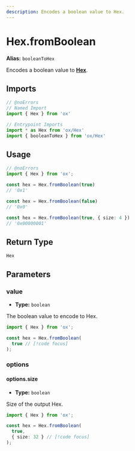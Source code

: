 ```yaml
---
description: Encodes a boolean value to Hex.
---
```


# Hex.fromBoolean 

**Alias:** `booleanToHex`

Encodes a boolean value to **[Hex](/api/hex)**.

## Imports

```ts twoslash
// @noErrors
// Named Import 
import { Hex } from 'ox'

// Entrypoint Imports
import * as Hex from 'ox/Hex'
import { booleanToHex } from 'ox/Hex'
```

## Usage

```ts twoslash
// @noErrors
import { Hex } from 'ox';

const hex = Hex.fromBoolean(true)
// '0x1'

const hex = Hex.fromBoolean(false)
// '0x0'

const hex = Hex.fromBoolean(true, { size: 4 })
// '0x00000001'
```

## Return Type

`Hex`

## Parameters

### value

- **Type:** `boolean`

The boolean value to encode to Hex.

```ts twoslash
import { Hex } from 'ox';

const hex = Hex.fromBoolean(
  true // [!code focus]
);
```

### options

#### options.size 

- **Type:** `boolean`

Size of the output Hex.

```ts twoslash
import { Hex } from 'ox';

const hex = Hex.fromBoolean(
  true,
  { size: 32 } // [!code focus]
);
```